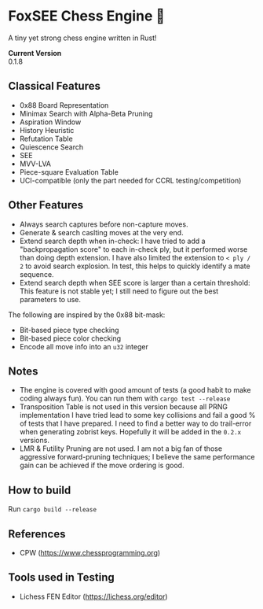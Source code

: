 # FoxSEE Chess Engine 🦊
A tiny yet strong chess engine written in Rust!  

**Current Version**  
0.1.8

## Classical Features

- 0x88 Board Representation
- Minimax Search with Alpha-Beta Pruning
- Aspiration Window
- History Heuristic
- Refutation Table
- Quiescence Search
- SEE
- MVV-LVA
- Piece-square Evaluation Table
- UCI-compatible (only the part needed for CCRL testing/competition)

## Other Features

- Always search captures before non-capture moves.
- Generate & search caslting moves at the very end.
- Extend search depth when in-check: I have tried to add a "backpropagation score" to each in-check ply, but it performed worse than doing depth extension. I have also limited the extension to `< ply / 2` to avoid search explosion. In test, this helps to quickly identify a mate sequence.
- Extend search depth when SEE score is larger than a certain threshold: This feature is not stable yet; I still need to figure out the best parameters to use.

The following are inspired by the 0x88 bit-mask:

- Bit-based piece type checking
- Bit-based piece color checking
- Encode all move info into an `u32` integer

## Notes
- The engine is covered with good amount of tests (a good habit to make coding always fun). You can run them with `cargo test --release`
- Transposition Table is not used in this version because all PRNG implementation I have tried lead to some key collisions and fail a good % of tests that I have prepared. I need to find a better way to do trail-error when generating zobrist keys. Hopefully it will be added in the `0.2.x` versions.
- LMR & Futility Pruning are not used. I am not a big fan of those aggressive forward-pruning techniques; I believe the same performance gain can be achieved if the move ordering is good.

## How to build
Run `cargo build --release`

## References
- CPW (https://www.chessprogramming.org)

## Tools used in Testing
- Lichess FEN Editor (https://lichess.org/editor)
